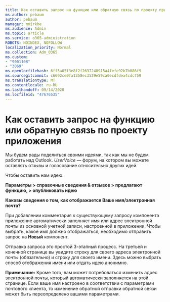 ```yaml
---
title: Как оставить запрос на функцию или обратную связь по проекту приложения
ms.author: pebaum
author: pebaum
manager: mnirkhe
ms.audience: Admin
ms.topic: article
ms.service: o365-administration
ROBOTS: NOINDEX, NOFOLLOW
localization_priority: Normal
ms.collection: Adm_O365
ms.custom:
- "9001108"
- "3069"
ms.openlocfilehash: 6ff5a05f3e8f2f2637248915a4fefe92b7b086f9
ms.sourcegitcommit: c6692ce0fa1358ec3529e59ca0ecdfdea4cdc759
ms.translationtype: MT
ms.contentlocale: ru-RU
ms.lasthandoff: 09/14/2020
ms.locfileid: "47676535"
---
```

# <a name="leave-a-feature-request-or-feedback-on-app-design"></a>Как оставить запрос на функцию или обратную связь по проекту приложения

Мы будем рады поделиться своими идеями, так как мы не будем работать над Outlook. *UserVoice* — форум, на котором вы можете оставлять отзывы и голосование относительно других идей.  

Чтобы оставить нам идею: 

**Параметры > справочные сведения & отзывов > предлагают функцию, > опубликовать идею** 

**Каковы сведения о том, как отображается Ваше имя/электронная почта?**

При добавлении комментария к существующему запросу компонента приложение автоматически заполняет имя или адрес электронной почты из основной учетной записи, настроенной в приложении. Чтобы выбрать, какое имя должно отображаться, необходимо отправить запрос на **Новый** компонент. 

Отправка запроса это простой 3-этапный процесс. На третьей и конечной странице вы увидите строку для своего адреса электронной почты (обязательно) и строку для своего имени. Здесь можно выбрать способ отображения имени или отдать идею анонимно. 

**Примечание:** Кроме того, вам может потребоваться изменить адрес электронной почты, который автоматически заполняется на этой странице. Если ваше имя настроено в соответствии с параметрами почтового клиента, то изменение обратной отправки обратной связи может быть переопределено вашими параметрами. 

